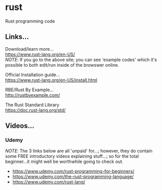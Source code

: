 # rust
Rust programming code

## Links...  

Download/learn more...  
https://www.rust-lang.org/en-US/  
*NOTE*: If you go to the above site; you can see 'example codes' which it's possible to both edit/run inside of the browswer online.  

Official Installation guide...   
https://www.rust-lang.org/en-US/install.html    

RBE/Rust By Example...  
http://rustbyexample.com/  

The Rust Standard Library  
https://doc.rust-lang.org/std/  

 
## Videos...

### Udemy

*NOTE*: The 3 links below are all 'unpaid' for...; however, they do contain some FREE introductory videos explaining stuff...; so for the total beginner...it might well be worthwhile going to check out.    
- https://www.udemy.com/rust-programming-for-beginners/  
- https://www.udemy.com/the-rust-programming-language/  
- https://www.udemy.com/rust-lang/  

